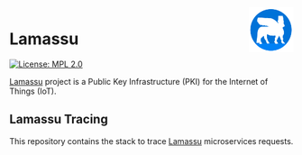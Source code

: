<a href="https://www.lamassu.io/">
  <img src="logo.png" alt="Lamassu logo" title="Lamassu" align="right" height="80" />
</a>

Lamassu
=======
[![License: MPL 2.0](https://img.shields.io/badge/License-MPL%202.0-blue.svg)](http://www.mozilla.org/MPL/2.0/index.txt)

[Lamassu](https://www.lamassu.io) project is a Public Key Infrastructure (PKI) for the Internet of Things (IoT).

## Lamassu Tracing 
This repository contains the stack to trace [Lamassu](https://www.lamassu.io) microservices requests.
